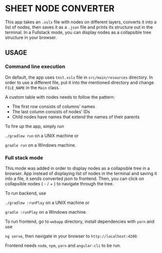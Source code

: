 # SHEET NODE CONVERTER
This app takes an `.xslx` file with nodes on different layers, converts it into a list of nodes, then saves it as a `.json` file and prints its structure out in the terminal.
In a Fullstack mode, you can display nodes as a collapsible tree structure in your browser.

## USAGE

### Command line execution
On default, the app uses `test.xslx` file in `src/main/resources` directory. In order to use a different file, put it into the mentioned directory and change `FILE_NAME` in the `Main` class.


A custom table with nodes needs to follow the pattern:
* The first row consists of columns' names
* The last column consists of nodes' IDs
* Child nodes have names that extend the names of their parents

To fire up the app, simply run

`./gradlew run` on a UNIX machine or

`gradle run` on a Windows machine.

### Full stack mode

This mode was added in order to display nodes as a collapsible tree in a browser.
App instead of displaying list of nodes in the terminal and saving it into a file, it sends converted json to frontend.
Then, you can click on collapsible nodes ( - / + ) to navigate through the tree.

To run backend, use

`./gradlew :runPlay` on a UNIX machine or

`gradle :runPlay` on a Windows machine.

To run frontend, go to `webapp` directory, install dependencies with
`yarn` 
 and use

`ng serve`, then navigate in your browser to `http://localhost:4200`.

Frontend needs `node`, `npm`, `yarn` and `angular-cli` to be run.
